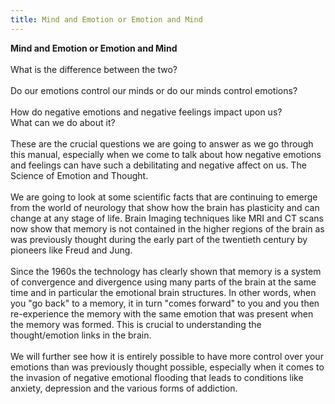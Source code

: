 ```yaml
---
title: Mind and Emotion or Emotion and Mind
---
```

**Mind and Emotion or Emotion and Mind**<br><br>
What is the difference between the two?<br><br>
Do our emotions control our minds or do our minds control emotions?<br><br>
How do negative emotions and negative feelings impact upon us?<br>
What can we do about it?<br><br>
These are the crucial questions we are going to answer as we go through
this manual, especially when we come to talk about how negative emotions
and feelings can have such a debilitating and negative affect on us.
The Science of Emotion and Thought.<br><br>
We are going to look at some scientific facts that are continuing to emerge
from the world of neurology that show how the brain has plasticity and can
change at any stage of life. Brain Imaging techniques like MRI and CT scans
now show that memory is not contained in the higher regions of the brain as
was previously thought during the early part of the twentieth century by
pioneers like Freud and Jung. <br><br>Since the 1960s the technology has clearly
shown that memory is a system of convergence and divergence using many
parts of the brain at the same time and in particular the emotional brain
structures. In other words, when you "go back" to a memory, it in turn
"comes forward" to you and you then re-experience the memory with the
same emotion that was present when the memory was formed. This is
crucial to understanding the thought/emotion links in the brain.<br><br>
We will further see how it is entirely possible to have more control over your
emotions than was previously thought possible, especially when it comes to
the invasion of negative emotional flooding that leads to conditions like
anxiety, depression and the various forms of addiction.